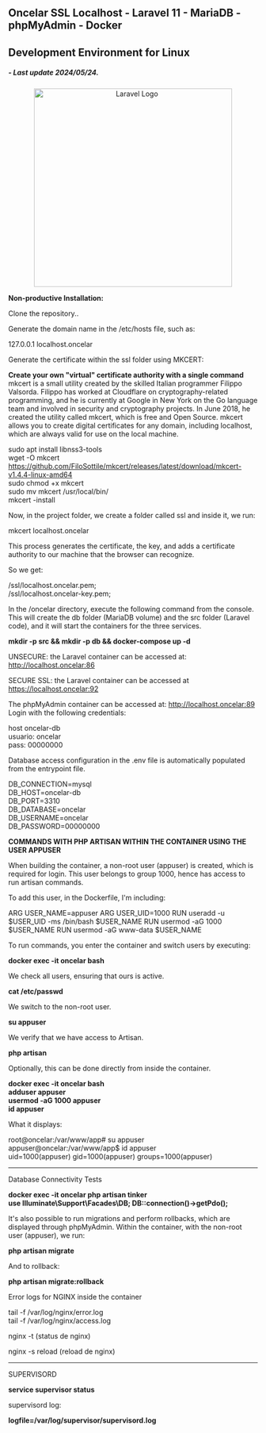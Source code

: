 ## Oncelar SSL Localhost - Laravel 11 - MariaDB - phpMyAdmin - Docker  
## Development Environment for Linux
##### - Last update 2024/05/24.
  

<p align="center"><a href="https://laravel.com" target="_blank"><img src="https://raw.githubusercontent.com/laravel/art/master/logo-lockup/5%20SVG/2%20CMYK/1%20Full%20Color/laravel-logolockup-cmyk-red.svg" width="400" alt="Laravel Logo"></a></p>

**Non-productive Installation:**  

Clone the repository..  

Generate the domain name in the /etc/hosts file, such as:

127.0.0.1 localhost.oncelar

Generate the certificate within the ssl folder using MKCERT:

**Create your own "virtual" certificate authority with a single command**
mkcert is a small utility created by the skilled Italian programmer Filippo Valsorda. Filippo has worked at Cloudflare on cryptography-related programming, and he is currently at Google in New York on the Go language team and involved in security and cryptography projects. In June 2018, he created the utility called mkcert, which is free and Open Source. mkcert allows you to create digital certificates for any domain, including localhost, which are always valid for use on the local machine.

sudo apt install libnss3-tools  
wget -O mkcert https://github.com/FiloSottile/mkcert/releases/latest/download/mkcert-v1.4.4-linux-amd64  
sudo chmod +x mkcert  
sudo mv mkcert /usr/local/bin/  
mkcert -install  

Now, in the project folder, we create a folder called ssl and inside it, we run:

mkcert localhost.oncelar

This process generates the certificate, the key, and adds a certificate authority to our machine that the browser can recognize.

So we get:

/ssl/localhost.oncelar.pem;  
/ssl/localhost.oncelar-key.pem;  

In the /oncelar directory, execute the following command from the console. This will create the db folder (MariaDB volume) and the src folder (Laravel code), and it will start the containers for the three services.

**mkdir -p src && mkdir -p db && docker-compose up -d**  

UNSECURE: the Laravel container can be accessed at: http://localhost.oncelar:86  

SECURE SSL: the Laravel container can be accessed at https://localhost.oncelar:92  


The phpMyAdmin container can be accessed at: http://localhost.oncelar:89  Login with the following credentials:  

host oncelar-db  
usuario: oncelar  
pass: 00000000  


Database access configuration in the .env file is automatically populated from the entrypoint file.

DB_CONNECTION=mysql  
DB_HOST=oncelar-db  
DB_PORT=3310  
DB_DATABASE=oncelar  
DB_USERNAME=oncelar  
DB_PASSWORD=00000000  

**COMMANDS WITH PHP ARTISAN WITHIN THE CONTAINER USING THE USER APPUSER**

When building the container, a non-root user (appuser) is created, which is required for login. This user belongs to group 1000, hence has access to run artisan commands. 

To add this user, in the Dockerfile, I'm including:

ARG USER_NAME=appuser
ARG USER_UID=1000
RUN useradd -u $USER_UID -ms /bin/bash $USER_NAME
RUN usermod -aG 1000 $USER_NAME
RUN usermod -aG www-data $USER_NAME

To run commands, you enter the container and switch users by executing:

**docker exec -it oncelar bash**  

We check all users, ensuring that ours is active.

**cat /etc/passwd**  

We switch to the non-root user.

**su appuser** 

We verify that we have access to Artisan.

**php artisan**  

Optionally, this can be done directly from inside the container.  

**docker exec -it oncelar bash**  
**adduser appuser**  
**usermod -aG 1000 appuser**  
**id appuser**  

What it displays:  

root@oncelar:/var/www/app# su appuser  
appuser@oncelar:/var/www/app$ id appuser  
uid=1000(appuser) gid=1000(appuser) groups=1000(appuser)  

--------------------------------------

Database Connectivity Tests  

**docker exec -it oncelar php artisan tinker**  
**use Illuminate\Support\Facades\DB; DB::connection()->getPdo();**  

It's also possible to run migrations and perform rollbacks, which are displayed through phpMyAdmin. Within the container, with the non-root user (appuser), we run:

**php artisan migrate**  

And to rollback: 

**php artisan migrate:rollback**   


Error logs for NGINX inside the container

tail -f /var/log/nginx/error.log  
tail -f /var/log/nginx/access.log  

nginx -t  (status de nginx)  

nginx -s reload  (reload de nginx)  

--------------------------------------

SUPERVISORD

**service supervisor status**  

supervisord log:  

**logfile=/var/log/supervisor/supervisord.log**  
